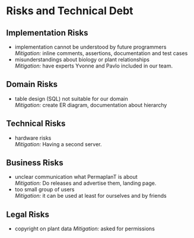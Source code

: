 # Risks and Technical Debt

## Implementation Risks

- implementation cannot be understood by future programmers  
  _Mitigation:_ inline comments, assertions, documentation and test cases
- misunderstandings about biology or plant relationships  
  _Mitigation:_ have experts Yvonne and Pavlo included in our team.

## Domain Risks

- table design (SQL) not suitable for our domain  
  _Mitigation:_ create ER diagram, documentation about hierarchy

## Technical Risks

- hardware risks  
  _Mitigation:_ Having a second server.

## Business Risks

- unclear communication what PermaplanT is about  
  _Mitigation:_ Do releases and advertise them, landing page.
- too small group of users  
  _Mitigation:_ it can be used at least for ourselves and by friends

## Legal Risks

- copyright on plant data
  _Mitigation:_ asked for permissions
